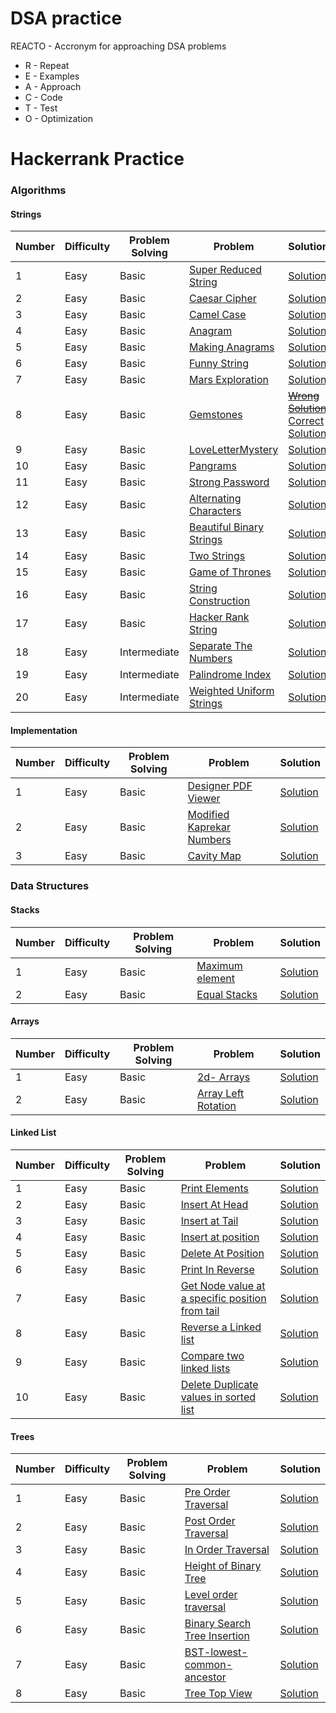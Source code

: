 # DSA practice

REACTO - Accronym for approaching DSA problems 
- R - Repeat
- E - Examples
- A - Approach
- C - Code
- T - Test
- O - Optimization

# Hackerrank Practice
### Algorithms
#### Strings
| Number| Difficulty | Problem Solving | Problem | Solution | 
| ----- | ---------- | --------------- | ------- | -------- | 
| 1  | Easy | Basic | [Super Reduced String](https://www.hackerrank.com/challenges/reduced-string/problem) | [Solution](https://github.com/lakshayjawa/dsapractice/blob/main/src/com/practice/hackerrank/algorithms/strings/SuperReducedStrings.java)
| 2  | Easy | Basic | [Caesar Cipher](https://www.hackerrank.com/challenges/caesar-cipher-1/problem) | [Solution](https://github.com/lakshayjawa/dsapractice/blob/main/src/com/practice/hackerrank/algorithms/strings/CaesarCipher.java)
| 3  | Easy | Basic | [Camel Case](https://www.hackerrank.com/challenges/camelcase/problem)| [Solution](https://github.com/lakshayjawa/dsapractice/blob/main/src/com/practice/hackerrank/algorithms/strings/CamelCase.java)
| 4  | Easy | Basic | [Anagram](https://www.hackerrank.com/challenges/anagram/problem) | [Solution](https://github.com/lakshayjawa/dsapractice/blob/main/src/com/practice/hackerrank/algorithms/strings/Anagram.java)
| 5  | Easy | Basic | [Making Anagrams](https://www.hackerrank.com/challenges/ctci-making-anagrams/problem) | [Solution](https://github.com/lakshayjawa/dsapractice/blob/main/src/com/practice/hackerrank/algorithms/strings/MakingAnagrams.java)
| 6  | Easy | Basic | [Funny String](https://www.hackerrank.com/challenges/funny-string/problem) | [Solution](https://github.com/lakshayjawa/dsapractice/blob/main/src/com/practice/hackerrank/algorithms/strings/FunnyString.java)
| 7  | Easy | Basic | [Mars Exploration](https://www.hackerrank.com/challenges/mars-exploration/problem) | [Solution](https://github.com/lakshayjawa/dsapractice/blob/main/src/com/practice/hackerrank/algorithms/strings/MarsExploration.java)
| 8  | Easy | Basic | [Gemstones](https://www.hackerrank.com/challenges/gem-stones/problem) | [~~Wrong Solution~~](https://github.com/lakshayjawa/dsapractice/blob/main/src/com/practice/hackerrank/algorithms/strings/GemsStonesWrongSolution.java) [Correct Solution](https://github.com/lakshayjawa/dsapractice/blob/main/src/com/practice/hackerrank/algorithms/strings/GemsStonesCorrectSolution.java)
| 9  | Easy | Basic | [LoveLetterMystery](https://www.hackerrank.com/challenges/the-love-letter-mystery/problem)|[Solution](https://github.com/lakshayjawa/dsapractice/blob/main/src/com/practice/hackerrank/algorithms/strings/LoveLetterMystery.java)
| 10 | Easy | Basic | [Pangrams](https://www.hackerrank.com/challenges/pangrams/problem)|[Solution](https://github.com/lakshayjawa/dsapractice/blob/main/src/com/practice/hackerrank/algorithms/strings/Pangrams.java)
| 11 | Easy | Basic | [Strong Password](https://www.hackerrank.com/challenges/strong-password/problem)|[Solution](https://github.com/lakshayjawa/dsapractice/blob/main/src/com/practice/hackerrank/algorithms/strings/StrongPassword.java)
| 12 | Easy | Basic | [Alternating Characters](https://www.hackerrank.com/challenges/alternating-characters/problem)| [Solution](https://github.com/lakshayjawa/dsapractice/blob/main/src/com/practice/hackerrank/algorithms/strings/AlternatingCharacters.java)
| 13 | Easy | Basic | [Beautiful Binary Strings](https://www.hackerrank.com/challenges/beautiful-binary-string/problem) | [Solution](https://github.com/lakshayjawa/dsapractice/blob/main/src/com/practice/hackerrank/algorithms/strings/BeautifulBinaryStrings.java)
| 14 | Easy | Basic | [Two Strings](https://www.hackerrank.com/challenges/two-strings/problem) | [Solution](https://github.com/lakshayjawa/dsapractice/blob/main/src/com/practice/hackerrank/algorithms/strings/TwoStrings.java)
| 15 | Easy | Basic | [Game of Thrones](https://www.hackerrank.com/challenges/game-of-thrones/problem) | [Solution](https://github.com/lakshayjawa/dsapractice/blob/main/src/com/practice/hackerrank/algorithms/strings/GameOfThrones.java)
| 16 | Easy | Basic | [String Construction](https://www.hackerrank.com/challenges/string-construction/problem) | [Solution](https://github.com/lakshayjawa/dsapractice/blob/main/src/com/practice/hackerrank/algorithms/strings/StringConstruction.java)
| 17 | Easy | Basic | [Hacker Rank String](https://www.hackerrank.com/challenges/hackerrank-in-a-string/problem) | [Solution](https://github.com/lakshayjawa/dsapractice/blob/main/src/com/practice/hackerrank/algorithms/strings/HackerRankString.java)
| 18 | Easy | Intermediate | [Separate The Numbers](https://www.hackerrank.com/challenges/separate-the-numbers/problem)| [Solution](https://github.com/lakshayjawa/dsapractice/blob/main/src/com/practice/hackerrank/algorithms/strings/SeparateTheNumbers.java)
| 19 | Easy | Intermediate | [Palindrome Index](https://www.hackerrank.com/challenges/palindrome-index/problem) | [Solution](https://github.com/lakshayjawa/dsapractice/blob/main/src/com/practice/hackerrank/algorithms/strings/PalindromeIndex.java)
| 20 | Easy | Intermediate | [Weighted Uniform Strings](https://www.hackerrank.com/challenges/weighted-uniform-string/problem) | [Solution](https://github.com/lakshayjawa/dsapractice/blob/main/src/com/practice/hackerrank/algorithms/strings/WeightedUniformStrings.java) 

#### Implementation
| Number| Difficulty | Problem Solving | Problem | Solution | 
| ----- | ---------- | --------------- | ------- | -------- | 
| 1  | Easy | Basic | [Designer PDF Viewer](https://www.hackerrank.com/challenges/designer-pdf-viewer/problem) | [Solution](https://github.com/lakshayjawa/dsapractice/blob/main/src/com/practice/hackerrank/algorithms/implementation/DesignerPdfViewer.java)
| 2  | Easy | Basic | [Modified Kaprekar Numbers](https://www.hackerrank.com/challenges/kaprekar-numbers/problem) | [Solution](https://github.com/lakshayjawa/dsapractice/blob/main/src/com/practice/hackerrank/algorithms/implementation/ModifiedKaprekarNumbers.java)
| 3  | Easy | Basic | [Cavity Map](https://www.hackerrank.com/challenges/cavity-map/problem)  | [Solution](https://github.com/lakshayjawa/dsapractice/blob/main/src/com/practice/hackerrank/algorithms/implementation/CavityMap.java)


### Data Structures
#### Stacks
| Number| Difficulty | Problem Solving | Problem | Solution | 
| ----- | ---------- | --------------- | ------- | -------- | 
| 1  | Easy | Basic | [Maximum element](https://www.hackerrank.com/challenges/maximum-element/problem) | [Solution](https://github.com/lakshayjawa/dsapractice/blob/main/src/com/practice/hackerrank/datastructures/stacks/MaximumElement.java)
| 2  | Easy | Basic | [Equal Stacks](https://www.hackerrank.com/challenges/equal-stacks/problem) | [Solution](https://github.com/lakshayjawa/dsapractice/blob/main/src/com/practice/hackerrank/datastructures/stacks/EqualStacks.java)


#### Arrays
| Number| Difficulty | Problem Solving | Problem | Solution | 
| ----- | ---------- | --------------- | ------- | -------- | 
| 1  | Easy | Basic | [2d- Arrays](https://www.hackerrank.com/challenges/2d-array/problem) | [Solution](https://github.com/lakshayjawa/dsapractice/blob/main/src/com/practice/hackerrank/datastructures/arrays/TwoDimensionalArray.java)
| 2  | Easy | Basic | [Array Left Rotation](https://www.hackerrank.com/challenges/array-left-rotation/problem) | [Solution](https://github.com/lakshayjawa/dsapractice/blob/main/src/com/practice/hackerrank/datastructures/arrays/ArrayLeftRotation.java)


#### Linked List
| Number| Difficulty | Problem Solving | Problem | Solution | 
| ----- | ---------- | --------------- | ------- | -------- | 
| 1  | Easy | Basic | [Print Elements](https://www.hackerrank.com/challenges/print-the-elements-of-a-linked-list/problem)| [Solution](https://github.com/lakshayjawa/dsapractice/blob/main/src/com/practice/hackerrank/datastructures/linkedlist/PrintElements.java)
| 2  | Easy | Basic | [Insert At Head](https://www.hackerrank.com/challenges/insert-a-node-at-the-head-of-a-linked-list/problem)| [Solution](https://github.com/lakshayjawa/dsapractice/blob/main/src/com/practice/hackerrank/datastructures/linkedlist/InsertAtHead.java)
| 3  | Easy | Basic | [Insert at Tail](https://www.hackerrank.com/challenges/insert-a-node-at-the-tail-of-a-linked-list/problem) | [Solution](https://github.com/lakshayjawa/dsapractice/blob/main/src/com/practice/hackerrank/datastructures/linkedlist/InsertAtTail.java)
| 4  | Easy | Basic | [Insert at position](https://www.hackerrank.com/challenges/insert-a-node-at-a-specific-position-in-a-linked-list/problem) | [Solution](https://github.com/lakshayjawa/dsapractice/blob/main/src/com/practice/hackerrank/datastructures/linkedlist/InsertAtPosition.java)
| 5  | Easy | Basic | [Delete At Position](https://www.hackerrank.com/challenges/delete-a-node-from-a-linked-list/problem) | [Solution](https://github.com/lakshayjawa/dsapractice/blob/main/src/com/practice/hackerrank/datastructures/linkedlist/DeleteAtPosition.java)
| 6  | Easy | Basic | [Print In Reverse](https://www.hackerrank.com/challenges/print-the-elements-of-a-linked-list-in-reverse/problem) | [Solution](https://github.com/lakshayjawa/dsapractice/blob/main/src/com/practice/hackerrank/datastructures/linkedlist/PrintInReverse.java)
| 7  | Easy | Basic | [Get Node value at a specific position from tail](https://www.hackerrank.com/challenges/get-the-value-of-the-node-at-a-specific-position-from-the-tail/problem) | [Solution](https://github.com/lakshayjawa/dsapractice/blob/main/src/com/practice/hackerrank/datastructures/linkedlist/GetNodeFromTail.java)
| 8  | Easy | Basic | [Reverse a Linked list](https://www.hackerrank.com/challenges/reverse-a-linked-list/problem) | [Solution](https://github.com/lakshayjawa/dsapractice/blob/main/src/com/practice/hackerrank/datastructures/linkedlist/Reverse.java)
| 9  | Easy | Basic | [Compare two linked lists](https://www.hackerrank.com/challenges/compare-two-linked-lists/problem?isFullScreen=true) | [Solution](https://github.com/lakshayjawa/dsapractice/blob/main/src/com/practice/hackerrank/datastructures/linkedlist/CompareLists.java)
| 10 | Easy | Basic | [Delete Duplicate values in sorted list](https://www.hackerrank.com/challenges/delete-duplicate-value-nodes-from-a-sorted-linked-list/problem) | [Solution](https://github.com/lakshayjawa/dsapractice/blob/main/src/com/practice/hackerrank/datastructures/linkedlist/DeleteDuplicatesInSortedList.java)


#### Trees
| Number| Difficulty | Problem Solving | Problem | Solution | 
| ----- | ---------- | --------------- | ------- | -------- | 
| 1  | Easy | Basic | [Pre Order Traversal](https://www.hackerrank.com/challenges/tree-preorder-traversal/problem)| [Solution](https://github.com/lakshayjawa/dsapractice/blob/main/src/com/practice/hackerrank/datastructures/trees/PreOrderTraversal.java)
| 2  | Easy | Basic | [Post Order Traversal](https://www.hackerrank.com/challenges/tree-postorder-traversal/problem) | [Solution](https://github.com/lakshayjawa/dsapractice/blob/main/src/com/practice/hackerrank/datastructures/trees/PostOrderTraversal.java)
| 3  | Easy | Basic | [In Order Traversal](https://www.hackerrank.com/challenges/tree-inorder-traversal/problem) | [Solution](https://github.com/lakshayjawa/dsapractice/blob/main/src/com/practice/hackerrank/datastructures/trees/InOrderTraversal.java)
| 4  | Easy | Basic | [Height of Binary Tree](https://www.hackerrank.com/challenges/tree-height-of-a-binary-tree/problem) | [Solution](https://github.com/lakshayjawa/dsapractice/blob/main/src/com/practice/hackerrank/datastructures/trees/HeightOfTree.java)
| 5  | Easy | Basic | [Level order traversal](https://www.hackerrank.com/challenges/tree-level-order-traversal/problem) | [Solution](https://github.com/lakshayjawa/dsapractice/blob/main/src/com/practice/hackerrank/datastructures/trees/LevelOrderTraversal.java)
| 6  | Easy | Basic | [Binary Search Tree Insertion](https://www.hackerrank.com/challenges/binary-search-tree-insertion/problem) | [Solution](https://github.com/lakshayjawa/dsapractice/blob/main/src/com/practice/hackerrank/datastructures/trees/InsertInBST.java)
| 7  | Easy | Basic | [BST-lowest-common-ancestor](https://www.hackerrank.com/challenges/binary-search-tree-lowest-common-ancestor/problem) | [Solution](https://github.com/lakshayjawa/dsapractice/blob/main/src/com/practice/hackerrank/datastructures/trees/LowestCommonAncestor.java)
| 8  | Easy | Basic | [Tree Top View](https://www.hackerrank.com/challenges/tree-top-view/problem) | [Solution](https://github.com/lakshayjawa/dsapractice/blob/main/src/com/practice/hackerrank/datastructures/trees/TopView.java)
